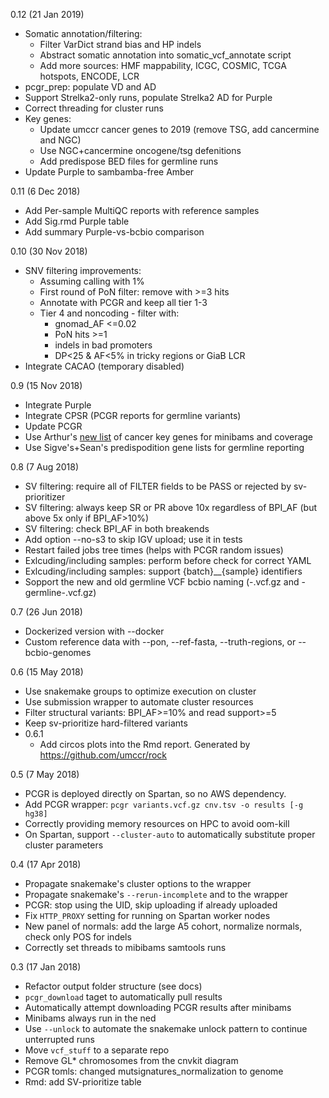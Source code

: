 0.12 (21 Jan 2019)

- Somatic annotation/filtering:
    - Filter VarDict strand bias and HP indels
    - Abstract somatic annotation into somatic_vcf_annotate script
    - Add more sources: HMF mappability, ICGC, COSMIC, TCGA hotspots, ENCODE, LCR
- pcgr_prep: populate VD and AD
- Support Strelka2-only runs, populate Strelka2 AD for Purple
- Correct threading for cluster runs
- Key genes:
    - Update umccr cancer genes to 2019 (remove TSG, add cancermine and NGC)
    - Use NGC+cancermine oncogene/tsg defenitions
    - Add predispose BED files for germline runs
- Update Purple to sambamba-free Amber

0.11 (6 Dec 2018)

- Add Per-sample MultiQC reports with reference samples
- Add Sig.rmd Purple table
- Add summary Purple-vs-bcbio comparison

0.10 (30 Nov 2018)

- SNV filtering improvements: 
    - Assuming calling with 1%
    - First round of PoN filter: remove with >=3 hits
    - Annotate with PCGR and keep all tier 1-3
    - Tier 4 and noncoding - filter with: 
        - gnomad_AF <=0.02
        - PoN hits >=1
        - indels in bad promoters
        - DP<25 & AF<5% in tricky regions or GiaB LCR
- Integrate CACAO (temporary disabled)

0.9 (15 Nov 2018)

- Integrate Purple
- Integrate CPSR (PCGR reports for germline variants)
- Update PCGR
- Use Arthur's [new list](https://trello.com/c/7j3KFMiL/184-umccr-cancer-genes) of cancer key genes for minibams
    and coverage
- Use Sigve's+Sean's predispodition gene lists for germline reporting

0.8 (7 Aug 2018)

- SV filtering: require all of FILTER fields to be PASS or rejected by sv-prioritizer
- SV filtering: always keep SR or PR above 10x regardless of BPI_AF (but above 5x only if BPI_AF>10%)
- SV filtering: check BPI_AF in both breakends
- Add option --no-s3 to skip IGV upload; use it in tests
- Restart failed jobs tree times (helps with PCGR random issues)
- Exlcuding/including samples: perform before check for correct YAML
- Exlcuding/including samples: support {batch}__{sample} identifiers
- Sopport the new and old germline VCF bcbio naming (<normal>-<caller>.vcf.gz and <normal>-germline-<caller>.vcf.gz)

0.7 (26 Jun 2018)

- Dockerized version with --docker
- Custom reference data with --pon, --ref-fasta, --truth-regions, or --bcbio-genomes

0.6 (15 May 2018)

- Use snakemake groups to optimize execution on cluster
- Use submission wrapper to automate cluster resources
- Filter structural variants: BPI_AF>=10% and read support>=5
- Keep sv-prioritize hard-filtered variants
- 0.6.1
  - Add circos plots into the Rmd report. Generated by https://github.com/umccr/rock

0.5 (7 May 2018)

- PCGR is deployed directly on Spartan, so no AWS dependency.
- Add PCGR wrapper: `pcgr variants.vcf.gz cnv.tsv -o results [-g hg38]`
- Correctly providing memory resources on HPC to avoid oom-kill
- On Spartan, support `--cluster-auto` to automatically substitute proper cluster parameters

0.4 (17 Apr 2018)

- Propagate snakemake's cluster options to the wrapper
- Propagate snakemake's `--rerun-incomplete` and to the wrapper
- PCGR: stop using the UID, skip uploading if already uploaded
- Fix `HTTP_PROXY` setting for running on Spartan worker nodes
- New panel of normals: add the large A5 cohort, normalize normals, check only POS for indels
- Correctly set threads to mibibams samtools runs

0.3 (17 Jan 2018)

- Refactor output folder structure (see docs)
- `pcgr_download` taget to automatically pull results
- Automatically attempt downloading PCGR results after minibams
- Minibams always run in the ned
- Use `--unlock` to automate the snakemake unlock pattern to continue unterrupted runs
- Move `vcf_stuff` to a separate repo
- Remove GL* chromosomes from the cnvkit diagram
- PCGR tomls: changed mutsignatures_normalization to genome
- Rmd: add SV-prioritize table
